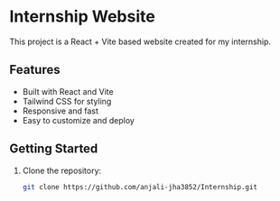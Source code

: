 # Internship Website

This project is a React + Vite based website created for my internship.

## Features
- Built with React and Vite
- Tailwind CSS for styling
- Responsive and fast
- Easy to customize and deploy

## Getting Started
1. Clone the repository:
   ```bash
   git clone https://github.com/anjali-jha3852/Internship.git
